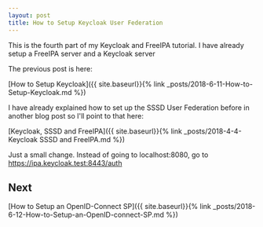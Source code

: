 ```yaml
---
layout: post
title: How to Setup Keycloak User Federation
---
```


This is the fourth part of my Keycloak and FreeIPA tutorial. I have already setup a FreeIPA server and a Keycloak server

The previous post is here:

[How to Setup Keycloak]({{ site.baseurl}}{% link _posts/2018-6-11-How-to-Setup-Keycloak.md %})

I have already explained how to set up the SSSD User Federation before in another blog post so I'll point to that here:

[Keycloak, SSSD and FreeIPA]({{ site.baseurl}}{% link _posts/2018-4-4-Keycloak SSSD and FreeIPA.md %})

Just a small change. Instead of going to localhost:8080, go to https://ipa.keycloak.test:8443/auth

## Next

[How to Setup an OpenID-Connect SP]({{ site.baseurl}}{% link _posts/2018-6-12-How-to-Setup-an-OpenID-connect-SP.md %})
